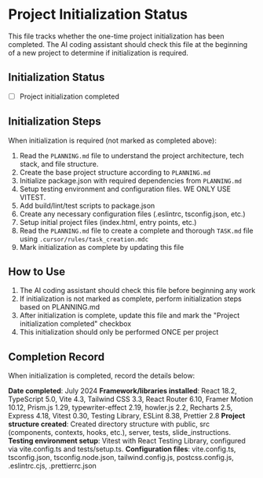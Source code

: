 # Project Initialization Status

This file tracks whether the one-time project initialization has been completed. The AI coding assistant should check this file at the beginning of a new project to determine if initialization is required.

## Initialization Status
- [ ] Project initialization completed

## Initialization Steps
When initialization is required (not marked as completed above):

1. Read the `PLANNING.md` file to understand the project architecture, tech stack, and file structure.
2. Create the base project structure according to `PLANNING.md`
3. Initialize package.json with required dependencies from `PLANNING.md`
4. Setup testing environment and configuration files. WE ONLY USE VITEST.
5. Add build/lint/test scripts to package.json
6. Create any necessary configuration files (.eslintrc, tsconfig.json, etc.)
7. Setup initial project files (index.html, entry points, etc.)
8. Read the `PLANNING.md` file to create a complete and thorough `TASK.md` file using `.cursor/rules/task_creation.mdc`
8. Mark initialization as complete by updating this file

## How to Use
1. The AI coding assistant should check this file before beginning any work
2. If initialization is not marked as complete, perform initialization steps based on PLANNING.md
3. After initialization is complete, update this file and mark the "Project initialization completed" checkbox
4. This initialization should only be performed ONCE per project

## Completion Record
When initialization is completed, record the details below:

**Date completed**: July 2024
**Framework/libraries installed**: React 18.2, TypeScript 5.0, Vite 4.3, Tailwind CSS 3.3, React Router 6.10, Framer Motion 10.12, Prism.js 1.29, typewriter-effect 2.19, howler.js 2.2, Recharts 2.5, Express 4.18, Vitest 0.30, Testing Library, ESLint 8.38, Prettier 2.8
**Project structure created**: Created directory structure with public, src (components, contexts, hooks, etc.), server, tests, slide_instructions.
**Testing environment setup**: Vitest with React Testing Library, configured via vite.config.ts and tests/setup.ts.
**Configuration files**: vite.config.ts, tsconfig.json, tsconfig.node.json, tailwind.config.js, postcss.config.js, .eslintrc.cjs, .prettierrc.json